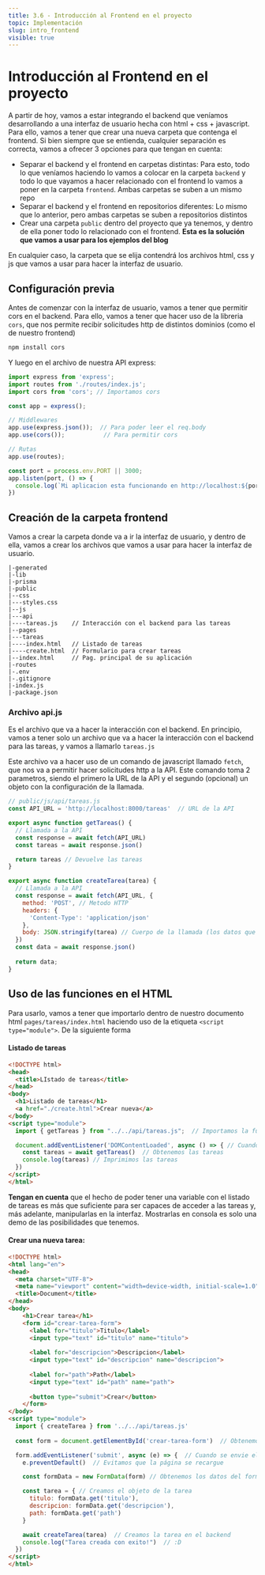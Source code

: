 ```yaml
---
title: 3.6 - Introducción al Frontend en el proyecto
topic: Implementación
slug: intro_frontend
visible: true
---
```


# Introducción al Frontend en el proyecto

A partir de hoy, vamos a estar integrando el backend que veníamos desarrollando a una interfaz de usuario hecha con html + css + javascript. Para ello, vamos a tener que crear una nueva carpeta que contenga el frontend. Si bien siempre que se entienda, cualquier separación es correcta, vamos a ofrecer 3 opciones para que tengan en cuenta:

- Separar el backend y el frontend en carpetas distintas: Para esto, todo lo que veníamos haciendo lo vamos a colocar en la carpeta `backend` y todo lo que vayamos a hacer relacionado con el frontend lo vamos a poner en la carpeta `frontend`. Ambas carpetas se suben a un mismo repo
- Separar el backend y el frontend en repositorios diferentes: Lo mismo que lo anterior, pero ambas carpetas se suben a repositorios distintos
- Crear una carpeta `public` dentro del proyecto que ya tenemos, y dentro de ella poner todo lo relacionado con el frontend. **Esta es la solución que vamos a usar para los ejemplos del blog**

En cualquier caso, la carpeta que se elija contendrá los archivos html, css y js que vamos a usar para hacer la interfaz de usuario.

## Configuración previa

Antes de comenzar con la interfaz de usuario, vamos a tener que permitir cors en el backend. Para ello, vamos a tener que hacer uso de la libreria `cors`, que nos permite recibir solicitudes http de distintos dominios (como el de nuestro frontend)

```bash
npm install cors
```

Y luego en el archivo de nuestra API express:

```js
import express from 'express';
import routes from './routes/index.js';
import cors from 'cors'; // Importamos cors

const app = express();

// Middlewares
app.use(express.json());  // Para poder leer el req.body
app.use(cors());           // Para permitir cors

// Rutas
app.use(routes);

const port = process.env.PORT || 3000;
app.listen(port, () => {
  console.log(`Mi aplicacion esta funcionando en http://localhost:${port}`);
})
```

## Creación de la carpeta frontend

Vamos a crear la carpeta donde va a ir la interfaz de usuario, y dentro de ella, vamos a crear los archivos que vamos a usar para hacer la interfaz de usuario.

```
|-generated
|-lib
|-prisma
|-public
|--css
|---styles.css
|--js
|---api
|----tareas.js    // Interacción con el backend para las tareas
|--pages
|---tareas
|----index.html   // Listado de tareas
|----create.html  // Formulario para crear tareas
|--index.html     // Pag. principal de su aplicación
|-routes
|-.env
|-.gitignore
|-index.js
|-package.json
```

### Archivo api.js

Es el archivo que va a hacer la interacción con el backend. En principio, vamos a tener solo un archivo que va a hacer la interacción con el backend para las tareas, y vamos a llamarlo `tareas.js`

Este archivo va a hacer uso de un comando de javascript llamado `fetch`, que nos va a permitir hacer solicitudes http a la API. Este comando toma 2 parametros, siendo el primero la URL de la API y el segundo (opcional) un objeto con la configuración de la llamada.

```js
// public/js/api/tareas.js
const API_URL = 'http://localhost:8000/tareas'  // URL de la API

export async function getTareas() {
  // Llamada a la API
  const response = await fetch(API_URL)
  const tareas = await response.json()

  return tareas // Devuelve las tareas
}

export async function createTarea(tarea) {
  // Llamada a la API
  const response = await fetch(API_URL, {
    method: 'POST', // Metodo HTTP
    headers: {
      'Content-Type': 'application/json'
    },
    body: JSON.stringify(tarea) // Cuerpo de la llamada (los datos que enviaremos al backend)
  })
  const data = await response.json()
  
  return data;
}
```

## Uso de las funciones en el HTML

Para usarlo, vamos a tener que importarlo dentro de nuestro documento html `pages/tareas/index.html` haciendo uso de la etiqueta `<script type="module">`. De la siguiente forma

#### Listado de tareas
```html
<!DOCTYPE html>
<head>
  <title>LIstado de tareas</title>
</head>
<body>
  <h1>Listado de tareas</h1>
  <a href="./create.html">Crear nueva</a>
</body>
<script type="module">
  import { getTareas } from "../../api/tareas.js";  // Importamos la funcion getTareas

  document.addEventListener('DOMContentLoaded', async () => { // Cuando se cargue el DOM
    const tareas = await getTareas()  // Obtenemos las tareas
    console.log(tareas) // Imprimimos las tareas
  })
</script>
</html>
```

**Tengan en cuenta** que el hecho de poder tener una variable con el listado de tareas es más que suficiente para ser capaces de acceder a las tareas y, más adelante, manipularlas en la interfaz. Mostrarlas en consola es solo una demo de las posibilidades que tenemos.

#### Crear una nueva tarea:
```html
<!DOCTYPE html>
<html lang="en">
<head>
  <meta charset="UTF-8">
  <meta name="viewport" content="width=device-width, initial-scale=1.0">
  <title>Document</title>
</head>
<body>
    <h1>Crear tarea</h1>
    <form id="crear-tarea-form">
      <label for="titulo">Titulo</label>
      <input type="text" id="titulo" name="titulo">
      
      <label for="descripcion">Descripcion</label>
      <input type="text" id="descripcion" name="descripcion">
      
      <label for="path">Path</label>
      <input type="text" id="path" name="path">
      
      <button type="submit">Crear</button>
    </form>
</body>
<script type="module">
  import { createTarea } from '../../api/tareas.js'
  
  const form = document.getElementById('crear-tarea-form')  // Obtenemos el formulario

  form.addEventListener('submit', async (e) => {  // Cuando se envie el formulario
    e.preventDefault()  // Evitamos que la página se recargue

    const formData = new FormData(form) // Obtenemos los datos del formulario

    const tarea = { // Creamos el objeto de la tarea
      titulo: formData.get('titulo'), 
      descripcion: formData.get('descripcion'), 
      path: formData.get('path')
    }

    await createTarea(tarea)  // Creamos la tarea en el backend
    console.log("Tarea creada con exito!")  // :D
  })
</script>
</html>
```